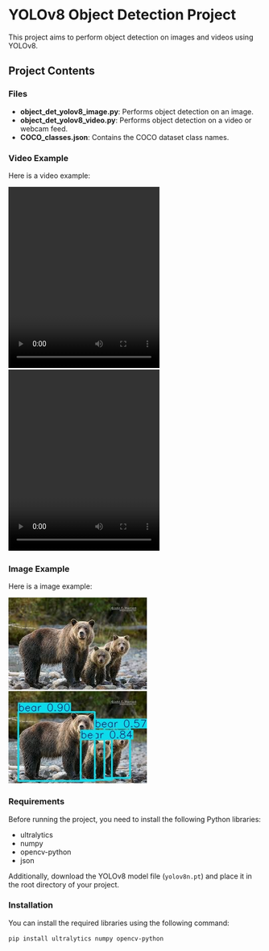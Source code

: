 # YOLOv8 Object Detection Project

This project aims to perform object detection on images and videos using YOLOv8.

## Project Contents

### Files

- **object_det_yolov8_image.py**: Performs object detection on an image.
- **object_det_yolov8_video.py**: Performs object detection on a video or webcam feed.
- **COCO_classes.json**: Contains the COCO dataset class names.

### Video Example

Here is a video example:

<video width="300" height="360" controls>
  <source src="videos\input_video.mp4" type="video/mp4">
  Your browser does not support the video tag.
</video>
<video width="300" height="360" controls>
  <source src="videos\output_video.mp4" type="video/mp4">
  Your browser does not support the video tag.
</video>

### Image Example

Here is a image example:

![input image](images\bears.jpg)
![predicted image](images\predicted_bears.jpg)

### Requirements

Before running the project, you need to install the following Python libraries:

- ultralytics
- numpy
- opencv-python
- json

Additionally, download the YOLOv8 model file (`yolov8n.pt`) and place it in the root directory of your project.

### Installation

You can install the required libraries using the following command:

```bash
pip install ultralytics numpy opencv-python 

